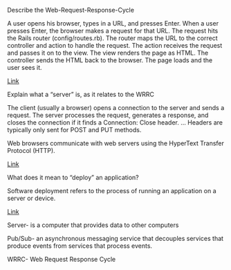 Describe the Web-Request-Response-Cycle

A user opens his browser, types in a URL, and presses Enter.
When a user presses Enter, the browser makes a request for that URL.
The request hits the Rails router (config/routes.rb). The router maps the URL to the correct controller and action to handle the request.
The action receives the request and passes it on to the view.
The view renders the page as HTML.
The controller sends the HTML back to the browser. The page loads and the user sees it.

[Link](https://www.codecademy.com/articles/request-response-cycle-static#:~:text=The%20request%2Fresponse%20cycle%20traces,things%20aren't%20working)


Explain what a “server” is, as it relates to the WRRC

The client (usually a browser) opens a connection to the server and sends a request. The server processes the request, generates a response, and closes the connection if it finds a Connection: Close header. ... Headers are typically only sent for POST and PUT methods.


Web browsers communicate with web servers using the HyperText Transfer Protocol (HTTP). 

[Link](https://docs.oracle.com/cd/E19857-01/820-7655/abvah/index.html)


What does it mean to “deploy” an application?

Software deployment refers to the process of running an application on a server or device.

[Link](https://www.sumologic.com/glossary/software-deployment/#:~:text=Software%20deployment%20refers%20to%20the,on%20a%20server%20or%20device.&text=Software%20deployment%20refers%20to%20the%20process%20of%20making%20the%20application,user's%20computer%20or%20mobile%20device.)

Server- is a computer that provides data to other computers

Pub/Sub-  an asynchronous messaging service that decouples services that produce events from services that process events.

WRRC- Web Request Response Cycle


